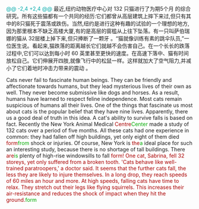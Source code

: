 



<span style="color:#0AA">@@ -2,4 +2,4 @@</span>
最近,纽约动物医疗中心对 132 只猫进行了为期5个月 的综合研究。所有这些猫都有一个共同的经历:它们都曾从高层建筑上摔下来过,但只有其中的8只猫死于震荡或跌伤。当然,纽约是进行这种有趣的试验的一个理想的地方,因为那里根本不缺乏高楼大厦,有的是高层的窗槛从上往下坠落。有一只叫萨伯瑞娜的猫从 32层楼上掉下来,但只捧断了一颗牙 。“猫就像训练有素的跳伞队员,”一位医生说。看起来,猫跌落的距离越长它们就越不会伤害自己。在一个长长的跌落过程中,它们可以达到每小时 60 英里甚至更快的速度。在高速下落中、猫有时间放松自己。它们伸展开四肢,就像飞行中的松鼠一样。这样就加大了空气阻力,并减小了它们着地时冲击力带来的震动 。

Cats never fail to fascinate human beings. They can be friendly and affectionate towards humans, but they lead mysterious lives of their own as well. They never become submissive like dogs and horses. As a result, humans have learned to respect feline independence. Most cats remain suspicious of humans all their lives. One of the things that fascinate us most about cats is the popular belief that they have nine lives. Apparently, there us a good deal of truth in this idea. A cat's ability to survive falls is based on fact.
Recently the New York Animal Medical <span style="color:#A00">Centre</span><span style="color:#0A0">Center</span> made a study of 132 cats over a period of five months. All these cats had one experience in common: they had fallen off high buildings, yet only eight of them died <span style="color:#A00">form</span><span style="color:#0A0">from</span> shock or injuries. Of course, New York is <span style="color:#A00">the</span><span style="color:#0A0">a</span> ideal place for such an interesting study, because there is no shortage of tall buildings. There <span style="color:#A00">are</span><span style="color:#0A0">is</span> plenty of high-rise windowsills to fall <span style="color:#A00">form! One cat, Sabrina, fell 32 storeys, yet only suffered from a broken tooth. 'Cats behave like well-trained paratroopers,' a doctor said. It seems that the further cats fall, the less they are likely to injure themselves. In a long drop, they reach speeds of 60 miles an hour and more. At high speeds, falling cats have time to relax. They stretch out their legs like flying squirrels. This increases their air-resistance and reduces the shock of impact when they hit the ground.</span><span style="color:#0A0">form</span>

